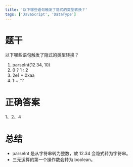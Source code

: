 ```yaml
---
title: '以下哪些语句触发了隐式的类型转换？'
tags: ['JavaScript', 'DataType']
---
```


# 题干

以下哪些语句触发了隐式的类型转换？

1. parseInt(12.34, 10)
2. 0 ? 1 : 2
3. 2e1 * 0xaa
4. 1 + '1'

# 正确答案

1、2、4

# 总结

- parseInt 是从字符串转为整数，故 12.34 会隐式转为字符串。
- 三元运算的第一个操作数会转为 boolean。
